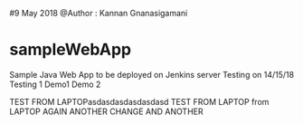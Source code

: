 #9 May 2018 @Author : Kannan Gnanasigamani
# sampleWebApp
Sample Java Web App to be deployed on Jenkins server
Testing on 14/15/18
Testing 1
Demo1
Demo 2

TEST FROM LAPTOPasdasdasdasdasdasd
TEST FROM LAPTOP
from LAPTOP AGAIN
ANOTHER CHANGE
AND ANOTHER